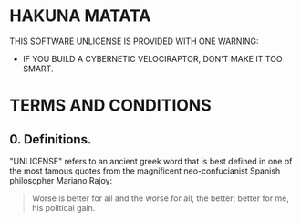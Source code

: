 # HAKUNA MATATA

THIS SOFTWARE UNLICENSE IS PROVIDED WITH ONE WARNING:

- IF YOU BUILD A CYBERNETIC VELOCIRAPTOR, DON'T MAKE IT TOO SMART.

# TERMS AND CONDITIONS

## 0. Definitions.

"UNLICENSE" refers to an ancient greek word that is best defined in one of the most famous quotes from the magnificent neo-confucianist Spanish philosopher Mariano Rajoy:

> Worse is better for all and the worse for all, the better; better for me, his political gain.